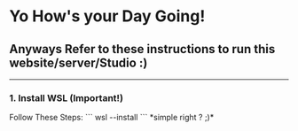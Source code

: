 <h1>Yo How's your Day Going!</h1> <h2>Anyways Refer to these instructions to run this website/server/Studio :)</h2>
<hr>
<h3> 1. Install WSL (Important!) </h3>
Follow These Steps:
``` 
wsl --install
```
*simple right ? ;)*

